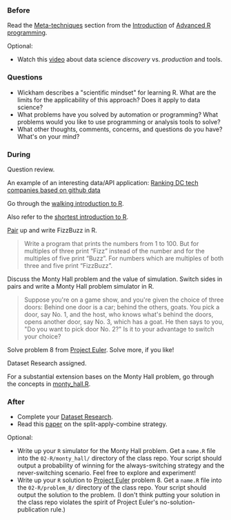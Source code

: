 ### Before

Read the [Meta-techniques](http://adv-r.had.co.nz/Introduction.html#meta-techniques) section from the [Introduction](http://adv-r.had.co.nz/Introduction.html) of [Advanced R programming](http://adv-r.had.co.nz/).

Optional:

 * Watch this [video](http://www.youtube.com/watch?v=hsFMcen0okI) about data science *discovery* vs. *production* and tools.


### Questions

 * Wickham describes a "scientific mindset" for learning R. What are the limits for the applicability of this approach? Does it apply to data science?
 * What problems have you solved by automation or programming? What problems would you like to use programming or analysis tools to solve?
 * What other thoughts, comments, concerns, and questions do you have? What's on your mind?


### During

Question review.

An example of an interesting data/API application: [Ranking DC tech companies based on github data](http://datacommunitydc.org/blog/2013/12/ranking-dc-software-companies-for-fun-and-employment/)

Go through the [walking introduction to R](walking_intro.Rmd).

Also refer to the [shortest introduction to R](http://planspace.org/2014/01/01/the-shortest-introduction-to-r-2/).

[Pair](http://en.wikipedia.org/wiki/Pair_programming) up and write FizzBuzz in R.

> Write a program that prints the numbers from 1 to 100. But for multiples of three print “Fizz” instead of the number and for the multiples of five print “Buzz”. For numbers which are multiples of both three and five print “FizzBuzz”.

Discuss the Monty Hall problem and the value of simulation. Switch sides in pairs and write a Monty Hall problem simulator in R.

> Suppose you're on a game show, and you're given the choice of three doors: Behind one door is a car; behind the others, goats. You pick a door, say No. 1, and the host, who knows what's behind the doors, opens another door, say No. 3, which has a goat. He then says to you, "Do you want to pick door No. 2?" Is it to your advantage to switch your choice?

Solve problem 8 from [Project Euler](http://projecteuler.net/). Solve more, if you like!

Dataset Research assigned.

For a substantial extension bases on the Monty Hall problem, go through the concepts in [monty_hall.R](monty_hall.R).


### After

 * Complete your [Dataset Research](../dataset_research/).
 * Read this [paper](http://www.jstatsoft.org/v40/i01/paper) on the split-apply-combine strategy.

Optional:
 * Write up your `R` simulator for the Monty Hall problem. Get a `name.R` file into the `02-R/monty_hall/` directory of the class repo. Your script should output a probability of winning for the always-switching strategy and the never-switching scenario. Feel free to explore and experiment!
 * Write up your `R` solution to [Project Euler](http://projecteuler.net/) problem 8. Get a `name.R` file into the `02-R/problem_8/` directory of the class repo. Your script should output the solution to the problem. (I don't think putting your solution in the class repo violates the spirit of Project Euler's no-solution-publication rule.)

